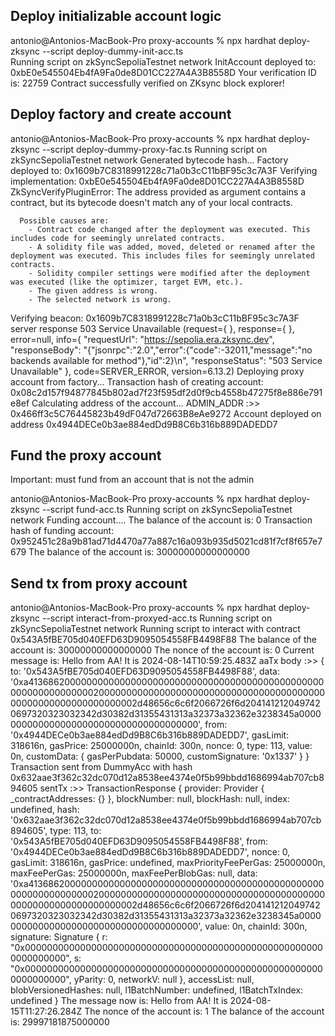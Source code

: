 
## Deploy initializable account logic

antonio@Antonios-MacBook-Pro proxy-accounts % npx hardhat deploy-zksync --script deploy-dummy-init-acc.ts    
Running script on zkSyncSepoliaTestnet network
InitAccount deployed to: 0xbE0e545504Eb4fA9Fa0de8D01CC227A4A3B8558D
Your verification ID is: 22759
Contract successfully verified on ZKsync block explorer!

## Deploy factory and create account

antonio@Antonios-MacBook-Pro proxy-accounts % npx hardhat deploy-zksync --script deploy-dummy-proxy-fac.ts
Running script on zkSyncSepoliaTestnet network
Generated bytecode hash...
Factory deployed to: 0x1609b7C8318991228c71a0b3cC11bBF95c3c7A3F
Verifying implementation: 0xbE0e545504Eb4fA9Fa0de8D01CC227A4A3B8558D
ZkSyncVerifyPluginError: The address provided as argument contains a contract, but its bytecode doesn't match any of your local contracts.

      Possible causes are:
        - Contract code changed after the deployment was executed. This includes code for seemingly unrelated contracts.
        - A solidity file was added, moved, deleted or renamed after the deployment was executed. This includes files for seemingly unrelated contracts.
        - Solidity compiler settings were modified after the deployment was executed (like the optimizer, target EVM, etc.).
        - The given address is wrong.
        - The selected network is wrong.
Verifying beacon: 0x1609b7C8318991228c71a0b3cC11bBF95c3c7A3F
server response 503 Service Unavailable (request={  }, response={  }, error=null, info={ "requestUrl": "https://sepolia.era.zksync.dev", "responseBody": "{\"jsonrpc\":\"2.0\",\"error\":{\"code\":-32011,\"message\":\"no backends available for method\"},\"id\":2}\n", "responseStatus": "503 Service Unavailable" }, code=SERVER_ERROR, version=6.13.2)
Deploying proxy account from factory...
Transaction hash of creating account: 0x08c2d157f94877845b802ad7f23f595df2d0f9cb4558b47275f8e886e791e8ef
Calculating address of the account...
ADMIN_ADDR :>>  0x466ff3c5C76445823b49dF047d72663B8eAe9272
Account deployed on address 0x4944DECe0b3ae884edDd9B8C6b316b889DADEDD7

## Fund the proxy account

Important: must fund from an account that is not the admin

antonio@Antonios-MacBook-Pro proxy-accounts % npx hardhat deploy-zksync --script fund-acc.ts
Running script on zkSyncSepoliaTestnet network
Funding account.... 
The balance of the account is: 0
Transaction hash of funding account: 0x952451c28a9b81ad71d4470a77a887c16a093b935d5021cd81f7cf8f657e7679
The balance of the account is: 30000000000000000

## Send tx from proxy account

antonio@Antonios-MacBook-Pro proxy-accounts % npx hardhat deploy-zksync --script interact-from-proxyed-acc.ts
Running script on zkSyncSepoliaTestnet network
Running script to interact with contract 0x543A5fBE705d040EFD63D9095054558FB4498F88
The balance of the account is: 30000000000000000
The nonce of the account is: 0
Current message is: Hello from AA! It is 2024-08-14T10:59:25.483Z
aaTx body :>>  {
  to: '0x543A5fBE705d040EFD63D9095054558FB4498F88',
  data: '0xa41368620000000000000000000000000000000000000000000000000000000000000020000000000000000000000000000000000000000000000000000000000000002d48656c6c6f2066726f6d2041412120497420697320323032342d30382d31355431313a32373a32362e3238345a00000000000000000000000000000000000000',
  from: '0x4944DECe0b3ae884edDd9B8C6b316b889DADEDD7',
  gasLimit: 318616n,
  gasPrice: 25000000n,
  chainId: 300n,
  nonce: 0,
  type: 113,
  value: 0n,
  customData: { gasPerPubdata: 50000, customSignature: '0x1337' }
}
Transaction sent from DummyAcc with hash 0x632aae3f362c32dc070d12a8538ee4374e0f5b99bbdd1686994ab707cb894605
sentTx :>>  TransactionResponse {
  provider: Provider { _contractAddresses: {} },
  blockNumber: null,
  blockHash: null,
  index: undefined,
  hash: '0x632aae3f362c32dc070d12a8538ee4374e0f5b99bbdd1686994ab707cb894605',
  type: 113,
  to: '0x543A5fBE705d040EFD63D9095054558FB4498F88',
  from: '0x4944DECe0b3ae884edDd9B8C6b316b889DADEDD7',
  nonce: 0,
  gasLimit: 318616n,
  gasPrice: undefined,
  maxPriorityFeePerGas: 25000000n,
  maxFeePerGas: 25000000n,
  maxFeePerBlobGas: null,
  data: '0xa41368620000000000000000000000000000000000000000000000000000000000000020000000000000000000000000000000000000000000000000000000000000002d48656c6c6f2066726f6d2041412120497420697320323032342d30382d31355431313a32373a32362e3238345a00000000000000000000000000000000000000',
  value: 0n,
  chainId: 300n,
  signature: Signature { r: "0x0000000000000000000000000000000000000000000000000000000000000000", s: "0x0000000000000000000000000000000000000000000000000000000000000000", yParity: 0, networkV: null },
  accessList: null,
  blobVersionedHashes: null,
  l1BatchNumber: undefined,
  l1BatchTxIndex: undefined
}
The message now is: Hello from AA! It is 2024-08-15T11:27:26.284Z
The nonce of the account is: 1
The balance of the account is: 29997181875000000

